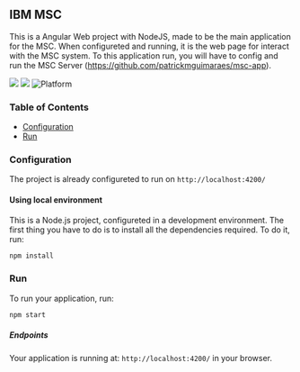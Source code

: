 ## IBM MSC

This is a Angular Web project with NodeJS, made to be the main application for the MSC. When configureted and running, it is the web page for interact with the MSC system. To this application run, you will have to config and run the MSC Server (https://github.com/patrickmguimaraes/msc-app).

[![](https://img.shields.io/badge/IBM%20Cloud-powered-blue.svg)](https://bluemix.net)
![](https://img.shields.io/badge/Angular-Applicative-green)
![Platform](https://img.shields.io/badge/platform-NODE-lightgrey.svg?style=flat)

### Table of Contents
* [Configuration](#configuration)
* [Run](#run)

<a name="configuration"></a>
### Configuration

The project is already configureted to run on `http://localhost:4200/`

#### Using local environment
This is a Node.js project, configureted in a development environment. The first thing you have to do is to install all the dependencies required. To do it, run:

```bash
npm install
```


<a name="run"></a>
### Run

To run your application, run:

```bash
npm start
```

##### Endpoints

Your application is running at: `http://localhost:4200/` in your browser.
